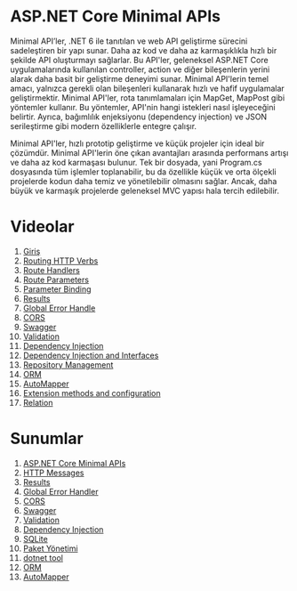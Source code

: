 # ASP.NET Core Minimal APIs

Minimal API’ler, .NET 6 ile tanıtılan ve web API geliştirme sürecini sadeleştiren bir yapı sunar. Daha az kod ve daha az karmaşıklıkla hızlı bir şekilde API oluşturmayı sağlarlar. Bu API'ler, geleneksel ASP.NET Core uygulamalarında kullanılan controller, action ve diğer bileşenlerin yerini alarak daha basit bir geliştirme deneyimi sunar. Minimal API'lerin temel amacı, yalnızca gerekli olan bileşenleri kullanarak hızlı ve hafif uygulamalar geliştirmektir.
Minimal API'ler, rota tanımlamaları için MapGet, MapPost gibi yöntemler kullanır. Bu yöntemler, API'nin hangi istekleri nasıl işleyeceğini belirtir. Ayrıca, bağımlılık enjeksiyonu (dependency injection) ve JSON serileştirme gibi modern özelliklerle entegre çalışır.

Minimal API'ler, hızlı prototip geliştirme ve küçük projeler için ideal bir çözümdür.
Minimal API'lerin öne çıkan avantajları arasında performans artışı ve daha az kod karmaşası bulunur. Tek bir dosyada, yani Program.cs dosyasında tüm işlemler toplanabilir, bu da özellikle küçük ve orta ölçekli projelerde kodun daha temiz ve yönetilebilir olmasını sağlar. Ancak, daha büyük ve karmaşık projelerde geleneksel MVC yapısı hala tercih edilebilir. 

# Videolar 
01. [Giriş](https://www.youtube.com/watch?v=5Op71vTjJ6Q&list=PLK37qYAhi0Ed9yogmznGl2eGspYc_FSbg) 
02. [Routing HTTP Verbs](https://www.youtube.com/watch?v=WI2YG7W8Pbk&list=PLK37qYAhi0Ed9yogmznGl2eGspYc_FSbg&index=2) 
03. [Route Handlers](https://www.youtube.com/watch?v=YzbWu9Wa4MM&list=PLK37qYAhi0Ed9yogmznGl2eGspYc_FSbg&index=3)
04. [Route Parameters](https://www.youtube.com/watch?v=1BcalNN-Uf4&list=PLK37qYAhi0Ed9yogmznGl2eGspYc_FSbg&index=4)
05. [Parameter Binding](https://www.youtube.com/watch?v=mN0yhn4KZCw&list=PLK37qYAhi0Ed9yogmznGl2eGspYc_FSbg&index=5)
06. [Results](https://www.youtube.com/watch?v=bD9JLpXzkAw&list=PLK37qYAhi0Ed9yogmznGl2eGspYc_FSbg&index=6)
07. [Global Error Handle](https://www.youtube.com/watch?v=nBD-lFf1dxs&list=PLK37qYAhi0Ed9yogmznGl2eGspYc_FSbg&index=7)
08. [CORS](https://www.youtube.com/watch?v=nAT7xXN_BNk&list=PLK37qYAhi0Ed9yogmznGl2eGspYc_FSbg&index=8)
09. [Swagger](https://www.youtube.com/watch?v=MbprGtGP8Qs&list=PLK37qYAhi0Ed9yogmznGl2eGspYc_FSbg&index=9)
10. [Validation](https://www.youtube.com/watch?v=S77PdaOfdEk&list=PLK37qYAhi0Ed9yogmznGl2eGspYc_FSbg&index=10)
11. [Dependency Injection](https://www.youtube.com/watch?v=5daGbCPOEVA&list=PLK37qYAhi0Ed9yogmznGl2eGspYc_FSbg&index=11)
12. [Dependency Injection and Interfaces](https://www.youtube.com/watch?v=ARbZ1_klwnA&list=PLK37qYAhi0Ed9yogmznGl2eGspYc_FSbg&index=12)
13. [Repository Management](https://www.youtube.com/watch?v=e3NX3Bm-fNc&list=PLK37qYAhi0Ed9yogmznGl2eGspYc_FSbg&index=13)
14. [ORM](https://www.youtube.com/watch?v=LNa4rOQEhuc&list=PLK37qYAhi0Ed9yogmznGl2eGspYc_FSbg&index=14)
15. [AutoMapper](https://www.youtube.com/watch?v=m-G4VKqeATE&list=PLK37qYAhi0Ed9yogmznGl2eGspYc_FSbg&index=15)
16. [Extension methods and configuration](https://www.youtube.com/watch?v=l6QSCKbjLYY&list=PLK37qYAhi0Ed9yogmznGl2eGspYc_FSbg&index=16)
17. [Relation](https://www.youtube.com/watch?v=deZ9sU2KGbU&list=PLK37qYAhi0Ed9yogmznGl2eGspYc_FSbg&index=17)

# Sunumlar
01. [ASP.NET Core Minimal APIs](https://gamma.app/docs/ASPNET-Core-Minimal-API-Nedir-4ult8g13unlo7f7)
02. [HTTP Messages](https://gamma.app/docs/HTTP-Istek-ve-Yant-Sunumu-y62q73qvfsq74fj)
06. [Results](https://gamma.app/docs/ASPNET-Core-Web-APIde-Results-Nesnesi-bt2148jpw2jy64j?mode=doc)
07. [Global Error Handler](https://gamma.app/docs/ASPNET-Core-Web-API-icin-Global-Error-Handler-dh3z4h49r9xorhh)
08. [CORS](https://gamma.app/docs/API-Guvenligi-icin-CORS-2eztpepcumphn13)
09. [Swagger](https://gamma.app/docs/API-Dokumantasyon-ve-Test-icin-Swagger-0b623u2hgvuxwq8)
10. [Validation](https://gamma.app/docs/ASPNET-Core-Web-API-Icin-Validation-kxrry63shffkxcf?mode=doc)
11. [Dependency Injection](https://gamma.app/docs/ASPNET-Core-Minimal-APIlerde-Bagmllk-Enjeksiyonu-gzheavjczso091b?mode=doc)
12. [SQLite](https://gamma.app/docs/SQLite-Nedir-n3fqg1mki2rg5rn?mode=doc)
13. [Paket Yönetimi](https://gamma.app/docs/DotNet-Ekosisteminde-Paket-Yonetimi-Teknik-ve-Akademik-Bir-Incele-kckpnqqunfk33g4?mode=doc)
14. [dotnet tool](https://gamma.app/docs/Dotnet-Tool-Gelistirici-Verimliliginin-Anahtar-lbm4sl4kkkwb1ru?mode=doc)
15. [ORM](https://gamma.app/docs/ORM-Nesne-Iliskisel-Esleme-omr0t09g1j16al3?mode=doc)
16. [AutoMapper](https://gamma.app/docs/AutoMapper-ASPNET-Core-Web-API-Projelerinde-Veri-Transferini-Kola-a6vjnj1urcpswwf?mode=doc)